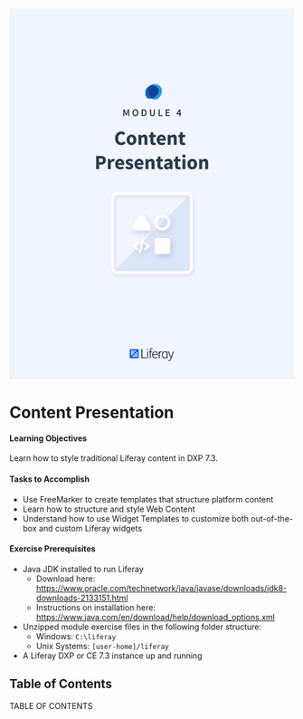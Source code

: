 <img src="images/cover.png" />

<div class="page"></div>

# Content Presentation

<div class="ahead">

#### Learning Objectives

Learn how to style traditional Liferay content in DXP 7.3.

#### Tasks to Accomplish

* Use FreeMarker to create templates that structure platform content
* Learn how to structure and style Web Content
* Understand how to use Widget Templates to customize both out-of-the-box and custom Liferay widgets

#### Exercise Prerequisites

* Java JDK installed to run Liferay
    * Download here: <a href="https://www.oracle.com/technetwork/java/javase/downloads/jdk8-downloads-2133151.html">https://www.oracle.com/technetwork/java/javase/downloads/jdk8-downloads-2133151.html</a>
    * Instructions on installation here: <a href="https://www.java.com/en/download/help/download_options.xml">https://www.java.com/en/download/help/download_options.xml</a>
* Unzipped module exercise files in the following folder structure:
    * Windows: <code>C:\liferay</code>
    * Unix Systems: <code>[user-home]/liferay</code>
* A Liferay DXP or CE 7.3 instance up and running

</div>

<h2> Table of Contents </h2>

TABLE OF CONTENTS
